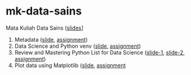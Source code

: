 # mk-data-sains
Mata Kuliah Data Sains ([slides](https://osf.io/64gwf/)]

1. Metadata ([slide](https://osf.io/42mhj), [assignment](../../issues/1))
2. Data Science and Python venv ([slide](https://osf.io/zp7tq), [assignment](../../issues/2))
3. Review and Mastering Python List for Data Science ([slide-1](https://osf.io/pxcra), [slide-2](https://osf.io/rxu7v), [assignment](../../issues/3))
4. Plot data using Matplotlib ([slide](https://osf.io/zp2y7), [assignment]((../../issues/4))
